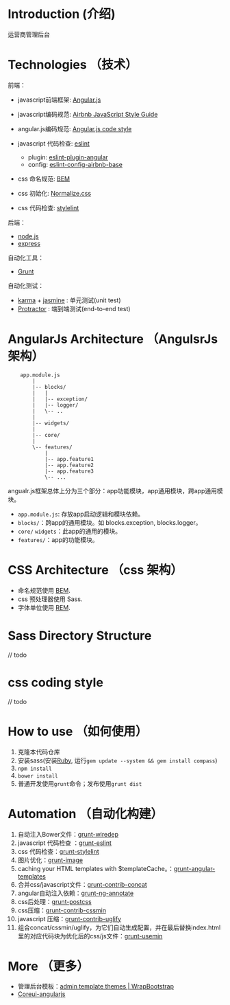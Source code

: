 # Introduction (介绍)

运营商管理后台

# Technologies （技术）

前端：
* javascript前端框架: [Angular.js]
* javascript编码规范: [Airbnb JavaScript Style Guide] 
* angular.js编码规范: [Angular.js code style]
* javascript 代码检查: [eslint]
    - plugin: [eslint-plugin-angular](https://www.npmjs.com/package/eslint-plugin-angular)
    - config: [eslint-config-airbnb-base](https://www.npmjs.com/package/eslint-config-airbnb-base)

* css 命名规范: [BEM]
* css 初始化: [Normalize.css]
* css 代码检查: [stylelint]

后端：
* [node.js]
* [express]

自动化工具：
* [Grunt]

自动化测试：
* [karma](https://karma-runner.github.io/2.0/index.html) + [jasmine](https://jasmine.github.io/) : 单元测试(unit test)
* [Protractor](http://www.protractortest.org/#/) : 端到端测试(end-to-end test)

# AngularJs Architecture （AngulsrJs 架构）

```
    app.module.js
        |
        |-- blocks/
        |   |
        |   |-- exception/
        |   |-- logger/
        |   \-- ..
        |
        |-- widgets/
        |
        |-- core/
        |
        \-- features/
            |
            |-- app.feature1
            |-- app.feature2
            |-- app.feature3
            \-- ...

```

angualr.js框架总体上分为三个部分：app功能模块，app通用模块，跨app通用模块。

* `app.module.js`: 存放app启动逻辑和模块依赖。
* `blocks/`：跨app的通用模块。如 blocks.exception, blocks.logger。
* `core/` `widgets`：此app的通用的模块。
* `features/`：app的功能模块。

# CSS Architecture （css 架构）

* 命名规范使用 [BEM].
* css 预处理器使用 Sass.
* 字体单位使用 [REM].

# Sass Directory Structure

// todo

# css coding style

// todo

# How to use （如何使用）

1. 克隆本代码仓库
1. 安装sass(安装[Ruby], 运行`gem update --system && gem install compass`)
1. `npm install`
1. `bower install`
1. 普通开发使用`grunt`命令；发布使用`grunt dist`

# Automation （自动化构建）

1. 自动注入Bower文件：[grunt-wiredep]
1. javascript 代码检查 ：[grunt-eslint]
1. css 代码检查：[grunt-stylelint]
1. 图片优化：[grunt-image]
1. caching your HTML templates with $templateCache。：[grunt-angular-templates]
1. 合并css/javascript文件：[grunt-contrib-concat]
1. angular自动注入依赖：[grunt-ng-annotate]
1. css后处理：[grunt-postcss]
1. css压缩：[grunt-contrib-cssmin]
1. javascript 压缩：[grunt-contrib-uglify]
1. 组合concat/cssmin/uglify，为它们自动生成配置，并在最后替换index.html里的对应代码块为优化后的css/js文件：[grunt-usemin]

# More （更多）

* 管理后台模板：[admin template themes | WrapBootstrap](https://wrapbootstrap.com/tag/admin-template)
* [Coreui-angularjs](https://github.com/mrholek/CoreUI-AngularJS)


[//]: # (These are reference links used in the body of this note and get stripped out when the markdown processor does its job. There is no need to format nicely because it shouldn't be seen. Thanks SO - http://stackoverflow.com/questions/4823468/store-comments-in-markdown-syntax)

[Angular.js]: <http://angularjs.org>
[Airbnb JavaScript Style Guide]: <https://github.com/airbnb/javascript>
[angular.js code style]: <https://github.com/johnpapa/angular-styleguide/blob/master/a1/README.md>
[jQuery]: <http://jquery.com>
[eslint]: <http://eslint.org/>
[Twitter Bootstrap]: <http://twitter.github.com/bootstrap/>

[BEM]: <https://en.bem.info/>
[Normalize.css]: <http://necolas.github.io/normalize.css/>
[stylelint]: <https://stylelint.io/>

[node.js]: <http://nodejs.org>
[express]: <http://expressjs.com>

[Grunt]: <https://gruntjs.com/>
[grunt-wiredep]: <https://www.npmjs.com/package/grunt-wiredep>
[grunt-eslint]: <https://www.npmjs.com/package/grunt-eslint>
[grunt-stylelint]: <https://www.npmjs.com/package/grunt-stylelint>
[grunt-angular-templates]: <https://www.npmjs.com/package/grunt-angular-templates>
[grunt-contrib-concat]: <https://www.npmjs.com/package/grunt-contrib-concat>
[grunt-contrib-cssmin]: <https://www.npmjs.com/package/grunt-contrib-cssmin>
[grunt-contrib-uglify]: <https://www.npmjs.com/package/grunt-contrib-uglify>
[grunt-image]: <https://www.npmjs.com/package/grunt-image>
[grunt-ng-annotate]: <https://www.npmjs.com/package/grunt-ng-annotate>
[grunt-postcss]: <https://www.npmjs.com/package/grunt-postcss>
[grunt-usemin]: <https://www.npmjs.com/package/grunt-usemin>

[REM]: <https://blog.bugsnag.com/responsive-typography-with-rems/>

[Ruby]: <http://www.ruby-lang.org/en/downloads/>
